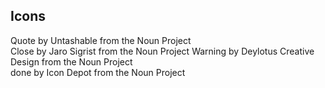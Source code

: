 ## Icons

Quote by Untashable from the Noun Project  
Close by Jaro Sigrist from the Noun Project
Warning by Deylotus Creative Design from the Noun Project  
done by Icon Depot from the Noun Project
